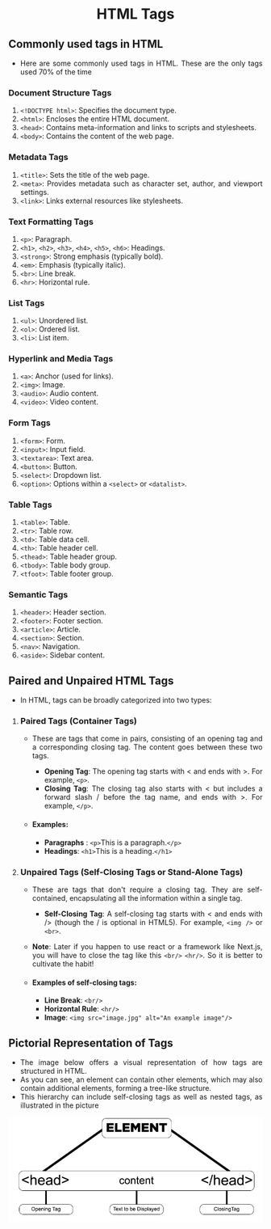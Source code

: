 <style>
    body {
        text-align: justify;
    }
</style>

<h1 style="text-align: center;">HTML Tags</h1>

## Commonly used tags in HTML

- Here are some commonly used tags in HTML. These are the only tags used 70% of the time

### Document Structure Tags

1. `<!DOCTYPE html>`: Specifies the document type.
2. `<html>`: Encloses the entire HTML document.
3. `<head>`: Contains meta-information and links to scripts and stylesheets.
4. `<body>`: Contains the content of the web page.

### Metadata Tags

1. `<title>`: Sets the title of the web page.
2. `<meta>`: Provides metadata such as character set, author, and viewport settings.
3. `<link>`: Links external resources like stylesheets.

### Text Formatting Tags

1. `<p>`: Paragraph.
2. `<h1>`, `<h2>`, `<h3>`, `<h4>`, `<h5>`, `<h6>`: Headings.
3. `<strong>`: Strong emphasis (typically bold).
4. `<em>`: Emphasis (typically italic).
5. `<br>`: Line break.
6. `<hr>`: Horizontal rule.

### List Tags

1. `<ul>`: Unordered list.
2. `<ol>`: Ordered list.
3. `<li>`: List item.

### Hyperlink and Media Tags

1. `<a>`: Anchor (used for links).
2. `<img>`: Image.
3. `<audio>`: Audio content.
4. `<video>`: Video content.

### Form Tags

1. `<form>`: Form.
2. `<input>`: Input field.
3. `<textarea>`: Text area.
4. `<button>`: Button.
5. `<select>`: Dropdown list.
6. `<option>`: Options within a `<select>` or `<datalist>`.

### Table Tags

1. `<table>`: Table.
2. `<tr>`: Table row.
3. `<td>`: Table data cell.
4. `<th>`: Table header cell.
5. `<thead>`: Table header group.
6. `<tbody>`: Table body group.
7. `<tfoot>`: Table footer group.

### Semantic Tags

1. `<header>`: Header section.
2. `<footer>`: Footer section.
3. `<article>`: Article.
4. `<section>`: Section.
5. `<nav>`: Navigation.
6. `<aside>`: Sidebar content.

## Paired and Unpaired HTML Tags

- In HTML, tags can be broadly categorized into two types:

1.  ### Paired Tags (Container Tags)

    - These are tags that come in pairs, consisting of an opening tag and a corresponding closing tag. The content goes between these two tags.

      - **Opening Tag**: The opening tag starts with < and ends with >. For example, `<p>`.
      - **Closing Tag**: The closing tag also starts with < but includes a forward slash / before the tag name, and ends with >. For example, `</p>`.

    - #### Examples:
      - **Paragraphs** : `<p>`This is a paragraph.`</p>`
      - **Headings**: `<h1>`This is a heading.`</h1>`

2.  ### Unpaired Tags (Self-Closing Tags or Stand-Alone Tags)

    - These are tags that don't require a closing tag. They are self-contained, encapsulating all the information within a single tag.

      - **Self-Closing Tag**: A self-closing tag starts with < and ends with /> (though the / is optional in HTML5). For example, `<img />` or `<br>`.

    - **Note**: Later if you happen to use react or a framework like Next.js, you will have to close the tag like this `<br/>` `<hr/>`. So it is better to cultivate the habit!

    - #### Examples of self-closing tags:
      - **Line Break**: `<br/>`
      - **Horizontal Rule**: `<hr/>`
      - **Image**: `<img src="image.jpg" alt="An example image"/>`

## Pictorial Representation of Tags

- The image below offers a visual representation of how tags are structured in HTML.
- As you can see, an element can contain other elements, which may also contain additional elements, forming a tree-like structure.
- This hierarchy can include self-closing tags as well as nested tags, as illustrated in the picture

<img src="./assets/representation-of-html-tags.png" alt="representation-of-html-tags">
